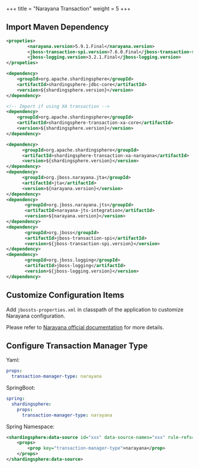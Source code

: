 +++
title = "Narayana Transaction"
weight = 5
+++

## Import Maven Dependency

```xml
<propeties>
        <narayana.version>5.9.1.Final</narayana.version>
        <jboss-transaction-spi.version>7.6.0.Final</jboss-transaction-spi.version>
        <jboss-logging.version>3.2.1.Final</jboss-logging.version>
</propeties>

<dependency>
    <groupId>org.apache.shardingsphere</groupId>
    <artifactId>shardingsphere-jdbc-core</artifactId>
    <version>${shardingsphere.version}</version>
</dependency>

<!-- Import if using XA transaction -->
<dependency>
    <groupId>org.apache.shardingsphere</groupId>
    <artifactId>shardingsphere-transaction-xa-core</artifactId>
    <version>${shardingsphere.version}</version>
</dependency>

<dependency>
      <groupId>org.apache.shardingsphere</groupId>
      <artifactId>shardingsphere-transaction-xa-narayana</artifactId>
      <version>${shardingsphere.version}</version>
</dependency>
<dependency>
      <groupId>org.jboss.narayana.jta</groupId>
      <artifactId>jta</artifactId>
      <version>${narayana.version}</version>
</dependency>
<dependency>
       <groupId>org.jboss.narayana.jts</groupId>
       <artifactId>narayana-jts-integration</artifactId>
       <version>${narayana.version}</version>
</dependency>
<dependency>
       <groupId>org.jboss</groupId>
       <artifactId>jboss-transaction-spi</artifactId>
       <version>${jboss-transaction-spi.version}</version>
</dependency>
<dependency>
       <groupId>org.jboss.logging</groupId>
       <artifactId>jboss-logging</artifactId>
       <version>${jboss-logging.version}</version>
</dependency>
```

## Customize Configuration Items

Add `jbossts-properties.xml` in classpath of the application to customize Narayana configuration.

Please refer to [Narayana official documentation](https://narayana.io/documentation/index.html) for more details.

## Configure Transaction Manager Type

Yaml:

```yaml
props:
  transaction-manager-type: narayana
```

SpringBoot:

```yaml
spring:
  shardingsphere:
    props:
      transaction-manager-type: narayana
```

Spring Namespace:

```xml
<shardingsphere:data-source id="xxx" data-source-names="xxx" rule-refs="xxx">
    <props>
        <prop key="transaction-manager-type">narayana</prop>
    </props>
</shardingsphere:data-source>
```
